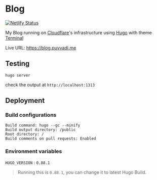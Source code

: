 # Blog

[![Netlify Status](https://api.netlify.com/api/v1/badges/dbe2fe9e-5ceb-4b1e-bc0a-83159e7a78c5/deploy-status)](https://app.netlify.com/sites/friendly-kepler-974504/deploys)

My Blog running on [Cloudflare](https://cloudflare.com)'s infrastructure using [Hugo](https://gohugo.io/) with theme [Terminal](https://github.com/panr/hugo-theme-terminal)

Live URL: https://blog.puvvadi.me

## Testing

```shell
hugo server
```

check the output at `http://localhost:1313`

## Deployment

### Build configurations

```
Build command: hugo --gc --minify
Build output directory: /public
Root directory: /
Build comments on pull requests: Enabled
```
### Environment variables

 `HUGO_VERSION` : `0.88.1`

> Running this is `0.88.1`, you can change it to latest Hugo Build. 
